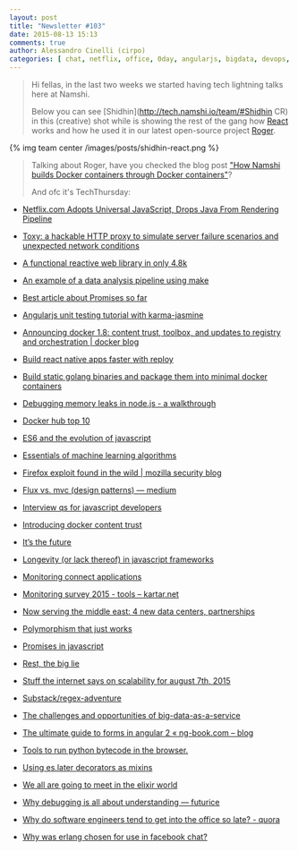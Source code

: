 ```yaml
---
layout: post
title: "Newsletter #103"
date: 2015-08-13 15:13
comments: true
author: Alessandro Cinelli (cirpo)
categories: [ chat, netflix, office, 0day, angularjs, bigdata, devops, docker, elixir, erlang, es6, es7, exploit, flux, golang, javascript, js, microsoft, mozilla, nodejs, python, reactjs, rest, scalability, security, testing]
---
```


> Hi fellas,
> in the last two weeks we started having tech lightning talks here at Namshi.
>
> Below you can see [Shidhin](http://tech.namshi.io/team/#Shidhin CR) in this (creative) shot while is showing the rest of the gang
> how [React](http://facebook.github.io/react/) works and how he used it in our latest open-source project [Roger](https://github.com/namshi/roger).
>
{% img team center /images/posts/shidhin-react.png %}

> Talking about Roger, have you checked the blog post ["How Namshi builds Docker containers through Docker containers"](http://tech.namshi.io/blog/2015/08/08/how-namshi-builds-docker-containers-through-docker-containers/)?
>
> And ofc it's TechThursday:
>

* [Netflix.com Adopts Universal JavaScript, Drops Java From Rendering Pipeline](http://www.infoq.com/news/2015/08/netflix-universal-javascript)

* [Toxy: a hackable HTTP proxy to simulate server failure scenarios and unexpected network conditions](https://github.com/h2non/toxy)

* [A functional reactive web library in only 4.8k](https://github.com/svenanders/universaljs)

* [An example of a data analysis pipeline using make](https://github.com/sjackman/makefile-example)

* [Best article about Promises so far](http://blog.getify.com/promises-part-1/)
<!-- more -->
* [Angularjs unit testing tutorial with karma-jasmine ](http://code.ciphertrick.com/2015/08/03/angularjs-unit-testing-tutorial-karma-jasmine/)

* [Announcing docker 1.8: content trust, toolbox, and updates to registry and orchestration | docker blog](https://blog.docker.com/2015/08/docker-1-8-content-trust-toolbox-registry-orchestration/)


* [Build react native apps faster with reploy](https://reploy.io/)

* [Build static golang binaries and package them into minimal docker containers](https://github.com/aerofs/gockerize)

* [Debugging memory leaks in node.js - a walkthrough](http://blog.yld.io/2015/08/10/debugging-memory-leaks-in-node-js-a-walkthrough/)

* [Docker hub top 10](https://labs.ctl.io/docker-hub-top-10)

* [ES6 and the evolution of javascript](http://www.sitepoint.com/the-es6-conundrum/)

* [Essentials of machine learning algorithms](http://www.analyticsvidhya.com/blog/2015/08/common-machine-learning-algorithms/)

* [Firefox exploit found in the wild | mozilla security blog](https://blog.mozilla.org/security/2015/08/06/firefox-exploit-found-in-the-wild/)

* [Flux vs. mvc (design patterns) — medium](https://medium.com/@amix3k/flux-vs-mvc-design-patterns-57b28c0f71b7)

* [Interview qs for javascript developers](http://insights.dice.com/2015/07/06/interview-qs-javascript-developers/)

* [Introducing docker content trust](http://blog.docker.com/2015/08/content-trust-docker-1-8/)

* [It’s the future](https://medium.com/@boopathi/it-s-the-future-7a4207e028c2)

* [Longevity (or lack thereof) in javascript frameworks](http://blog.bitovi.com/longevity-or-lack-thereof-in-javascript-frameworks/)

* [Monitoring connect applications](https://developer.atlassian.com/blog/2015/08/monitoring-connect-applications/)

* [Monitoring survey 2015 - tools – kartar.net](http://kartar.net/2015/08/monitoring-survey-2015---tools/)

* [Now serving the middle east: 4 new data centers, partnerships](https://blog.cloudflare.com/middle-east-expansion/)

* [Polymorphism that just works](http://tobyho.com/2015/06/23/polymorphism-that-just-works/)

* [Promises in javascript](https://medium.com/@boopathi/promises-in-javascript-6a4a70db7b67)

* [Rest, the big lie](http://mmikowski.github.io/the_lie/)

* [Stuff the internet says on scalability for august 7th, 2015 ](http://highscalability.com/blog/2015/8/7/stuff-the-internet-says-on-scalability-for-august-7th-2015.html)

* [Substack/regex-adventure](https://github.com/substack/regex-adventure)

* [The challenges and opportunities of big-data-as-a-service](https://datafloq.com/read/challenges-opportunities-big-data-as-a-service/1389)

* [The ultimate guide to forms in angular 2 « ng-book.com – blog](http://blog.ng-book.com/the-ultimate-guide-to-forms-in-angular-2/)

* [Tools to run python bytecode in the browser.](https://github.com/pybee/batavia/)

* [Using es.later decorators as mixins](http://raganwald.com/2015/06/26/decorators-in-es7.html)

* [We all are going to meet in the elixir world](http://codetunes.com/2015/we-all-are-going-to-meet-in-the-elixir-world/)

* [Why debugging is all about understanding — futurice](http://futurice.com/blog/why-debugging-is-all-about-understanding)

* [Why do software engineers tend to get into the office so late? - quora](http://www.quora.com/Why-do-software-engineers-tend-to-get-into-the-office-so-late)

* [Why was erlang chosen for use in facebook chat?](http://www.quora.com/Why-was-Erlang-chosen-for-use-in-Facebook-chat)
